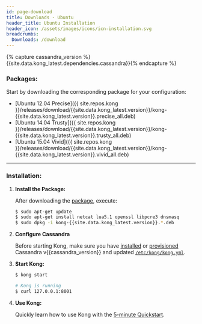 ```yaml
---
id: page-download
title: Downloads - Ubuntu
header_title: Ubuntu Installation
header_icon: /assets/images/icons/icn-installation.svg
breadcrumbs:
  Downloads: /download
---
```


{% capture cassandra_version %}{{site.data.kong_latest.dependencies.cassandra}}{% endcapture %}

### Packages:

Start by downloading the corresponding package for your configuration:

- [Ubuntu 12.04 Precise]({{ site.repos.kong }}/releases/download/{{site.data.kong_latest.version}}/kong-{{site.data.kong_latest.version}}.precise_all.deb)
- [Ubuntu 14.04 Trusty]({{ site.repos.kong }}/releases/download/{{site.data.kong_latest.version}}/kong-{{site.data.kong_latest.version}}.trusty_all.deb)
- [Ubuntu 15.04 Vivid]({{ site.repos.kong }}/releases/download/{{site.data.kong_latest.version}}/kong-{{site.data.kong_latest.version}}.vivid_all.deb)

----

### Installation:

1. **Install the Package:**

    After downloading the [package](#packages), execute:

    ```bash
    $ sudo apt-get update
    $ sudo apt-get install netcat lua5.1 openssl libpcre3 dnsmasq
    $ sudo dpkg -i kong-{{site.data.kong_latest.version}}.*.deb
    ```

2. **Configure Cassandra**

    Before starting Kong, make sure you have [installed](http://www.apache.org/dyn/closer.cgi?path=/cassandra/{{cassandra_version}}/apache-cassandra-{{cassandra_version}}-bin.tar.gz) or [provisioned](http://kongdb.org) Cassandra v{{cassandra_version}} and updated [`/etc/kong/kong.yml`](/docs/{{site.data.kong_latest.release}}/configuration/#databases_available.*).

3. **Start Kong:**

    ```bash
    $ kong start

    # Kong is running
    $ curl 127.0.0.1:8001
    ```

4. **Use Kong:**

    Quickly learn how to use Kong with the [5-minute Quickstart](/docs/{{site.data.kong_latest.release}}/getting-started/quickstart).

